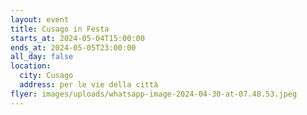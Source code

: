 ```yaml
---
layout: event
title: Cusago in Festa
starts_at: 2024-05-04T15:00:00
ends_at: 2024-05-05T23:00:00
all_day: false
location:
  city: Cusago
  address: per le vie della città
flyer: images/uploads/whatsapp-image-2024-04-30-at-07.48.53.jpeg
---
```

